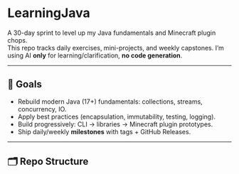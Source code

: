 # LearningJava

A 30-day sprint to level up my Java fundamentals and Minecraft plugin chops.  
This repo tracks daily exercises, mini-projects, and weekly capstones. I’m using AI **only** for learning/clarification, **no code generation**.

---

## 📌 Goals
- Rebuild modern Java (17+) fundamentals: collections, streams, concurrency, IO.
- Apply best practices (encapsulation, immutability, testing, logging).
- Build progressively: CLI → libraries → Minecraft plugin prototypes.
- Ship daily/weekly **milestones** with tags + GitHub Releases.

---

## 🗂️ Repo Structure
